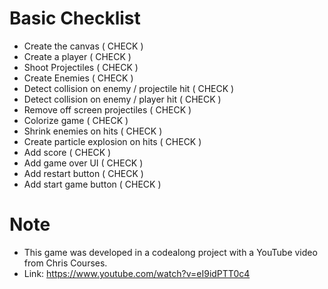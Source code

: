 # Basic Checklist

-   Create the canvas ( CHECK )
-   Create a player ( CHECK )
-   Shoot Projectiles ( CHECK )
-   Create Enemies ( CHECK )
-   Detect collision on enemy / projectile hit ( CHECK )
-   Detect collision on enemy / player hit ( CHECK )
-   Remove off screen projectiles ( CHECK )
-   Colorize game ( CHECK )
-   Shrink enemies on hits ( CHECK )
-   Create particle explosion on hits ( CHECK )
-   Add score ( CHECK )
-   Add game over UI ( CHECK )
-   Add restart button ( CHECK )
-   Add start game button ( CHECK )

# Note

-   This game was developed in a codealong project with a YouTube video from Chris Courses.
-   Link: https://www.youtube.com/watch?v=eI9idPTT0c4
